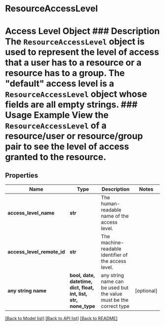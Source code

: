 # ResourceAccessLevel

# Access Level Object ### Description The `ResourceAccessLevel` object is used to represent the level of access that a user has to a resource or a resource has to a group. The \"default\" access level is a `ResourceAccessLevel` object whose fields are all empty strings.  ### Usage Example View the `ResourceAccessLevel` of a resource/user or resource/group pair to see the level of access granted to the resource.

## Properties
Name | Type | Description | Notes
------------ | ------------- | ------------- | -------------
**access_level_name** | **str** | The human-readable name of the access level. | 
**access_level_remote_id** | **str** | The machine-readable identifier of the access level. | 
**any string name** | **bool, date, datetime, dict, float, int, list, str, none_type** | any string name can be used but the value must be the correct type | [optional]

[[Back to Model list]](../README.md#documentation-for-models) [[Back to API list]](../README.md#documentation-for-api-endpoints) [[Back to README]](../README.md)


